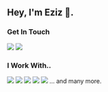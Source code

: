 ## Hey, I'm Eziz 🍵.

### Get In Touch
<a href="mailto:ezizomer1999@gmail.com"><img src="https://img.shields.io/badge/-Gmail-red"></a> 
<a href="https://www.linkedin.com/in/ezizomer99/"><img src="https://img.shields.io/badge/-LinkedIn-blue"></a>

### I Work With..
<img src="https://img.shields.io/badge/-JavaScript-yellow"> <img src="https://img.shields.io/badge/-C%23-blueviolet"> <img src="https://img.shields.io/badge/-React-%233A4040"> <img src="https://img.shields.io/badge/-MariaDB-%23C5DBDB"> <img src="https://img.shields.io/badge/-.NET%20Core-%236C258A"> ... and many more.


